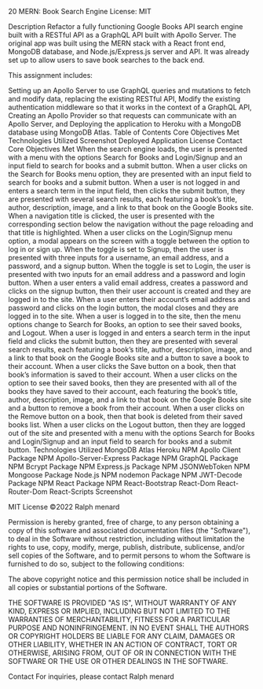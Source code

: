 20 MERN: Book Search Engine
License: MIT

Description
Refactor a fully functioning Google Books API search engine built with a RESTful API as a GraphQL API built with Apollo Server. The original app was built using the MERN stack with a React front end, MongoDB database, and Node.js/Express.js server and API. It was already set up to allow users to save book searches to the back end.

This assignment includes:

Setting up an Apollo Server to use GraphQL queries and mutations to fetch and modify data, replacing the existing RESTful API,
Modify the existing authentication middleware so that it works in the context of a GraphQL API,
Creating an Apollo Provider so that requests can communicate with an Apollo Server, and
Deploying the application to Heroku with a MongoDB database using MongoDB Atlas.
Table of Contents
Core Objectives Met
Technologies Utilized
Screenshot
Deployed Application
License
Contact
Core Objectives Met
When the search engine loads, the user is presented with a menu with the options Search for Books and Login/Signup and an input field to search for books and a submit button.
When a user clicks on the Search for Books menu option, they are presented with an input field to search for books and a submit button.
When a user is not logged in and enters a search term in the input field, then clicks the submit button, they are presented with several search results, each featuring a book’s title, author, description, image, and a link to that book on the Google Books site.
When a navigation title is clicked, the user is presented with the corresponding section below the navigation without the page reloading and that title is highlighted.
When a user clicks on the Login/Signup menu option, a modal appears on the screen with a toggle between the option to log in or sign up.
When the toggle is set to Signup, then the user is presented with three inputs for a username, an email address, and a password, and a signup button.
When the toggle is set to Login, the user is presented with two inputs for an email address and a password and login button.
When a user enters a valid email address, creates a password and clicks on the signup button, then their user account is created and they are logged in to the site.
When a user enters their account’s email address and password and clicks on the login button, the modal closes and they are logged in to the site.
When a user is logged in to the site, then the menu options change to Search for Books, an option to see their saved books, and Logout.
When a user is logged in and enters a search term in the input field and clicks the submit button, then they are presented with several search results, each featuring a book’s title, author, description, image, and a link to that book on the Google Books site and a button to save a book to their account.
When a user clicks the Save button on a book, then that book’s information is saved to their account.
When a user clicks on the option to see their saved books, then they are presented with all of the books they have saved to their account, each featuring the book’s title, author, description, image, and a link to that book on the Google Books site and a button to remove a book from their account.
When a user clicks on the Remove button on a book, then that book is deleted from their saved books list.
When a user clicks on the Logout button, then they are logged out of the site and presented with a menu with the options Search for Books and Login/Signup and an input field to search for books and a submit button.
Technologies Utilized
MongoDB Atlas
Heroku
NPM Apollo Client Package
NPM Apollo-Server-Express Package
NPM GraphQL Package
NPM Bcrypt Package
NPM Express.js Package
NPM JSONWebToken
NPM Mongoose Package
Node.js
NPM nodemon Package
NPM JWT-Decode Package
NPM React Package
NPM React-Bootstrap
React-Dom
React-Router-Dom
React-Scripts
Screenshot



MIT License
©2022 Ralph menard

Permission is hereby granted, free of charge, to any person obtaining a copy of this software and associated documentation files (the "Software"), to deal in the Software without restriction, including without limitation the rights to use, copy, modify, merge, publish, distribute, sublicense, and/or sell copies of the Software, and to permit persons to whom the Software is furnished to do so, subject to the following conditions:

The above copyright notice and this permission notice shall be included in all copies or substantial portions of the Software.

THE SOFTWARE IS PROVIDED "AS IS", WITHOUT WARRANTY OF ANY KIND, EXPRESS OR IMPLIED, INCLUDING BUT NOT LIMITED TO THE WARRANTIES OF MERCHANTABILITY, FITNESS FOR A PARTICULAR PURPOSE AND NONINFRINGEMENT. IN NO EVENT SHALL THE AUTHORS OR COPYRIGHT HOLDERS BE LIABLE FOR ANY CLAIM, DAMAGES OR OTHER LIABILITY, WHETHER IN AN ACTION OF CONTRACT, TORT OR OTHERWISE, ARISING FROM, OUT OF OR IN CONNECTION WITH THE SOFTWARE OR THE USE OR OTHER DEALINGS IN THE SOFTWARE.

Contact
For inquiries, please contact Ralph menard